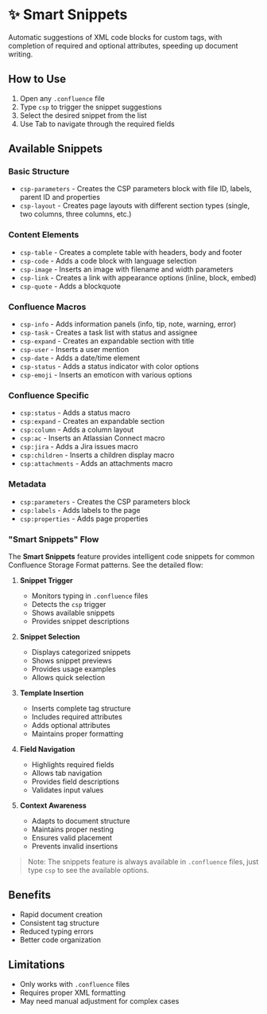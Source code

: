 # ✨ Smart Snippets
Automatic suggestions of XML code blocks for custom tags, with completion of required and optional attributes, speeding up document writing.

## How to Use
1. Open any `.confluence` file
2. Type `csp` to trigger the snippet suggestions
3. Select the desired snippet from the list
4. Use Tab to navigate through the required fields

## Available Snippets

### Basic Structure
- `csp-parameters` - Creates the CSP parameters block with file ID, labels, parent ID and properties
- `csp-layout` - Creates page layouts with different section types (single, two columns, three columns, etc.)

### Content Elements
- `csp-table` - Creates a complete table with headers, body and footer
- `csp-code` - Adds a code block with language selection
- `csp-image` - Inserts an image with filename and width parameters
- `csp-link` - Creates a link with appearance options (inline, block, embed)
- `csp-quote` - Adds a blockquote

### Confluence Macros
- `csp-info` - Adds information panels (info, tip, note, warning, error)
- `csp-task` - Creates a task list with status and assignee
- `csp-expand` - Creates an expandable section with title
- `csp-user` - Inserts a user mention
- `csp-date` - Adds a date/time element
- `csp-status` - Adds a status indicator with color options
- `csp-emoji` - Inserts an emoticon with various options

### Confluence Specific
- `csp:status` - Adds a status macro
- `csp:expand` - Creates an expandable section
- `csp:column` - Adds a column layout
- `csp:ac` - Inserts an Atlassian Connect macro
- `csp:jira` - Adds a Jira issues macro
- `csp:children` - Inserts a children display macro
- `csp:attachments` - Adds an attachments macro

### Metadata
- `csp:parameters` - Creates the CSP parameters block
- `csp:labels` - Adds labels to the page
- `csp:properties` - Adds page properties

### "Smart Snippets" Flow

The **Smart Snippets** feature provides intelligent code snippets for common Confluence Storage Format patterns. See the detailed flow:

1. **Snippet Trigger**
   - Monitors typing in `.confluence` files
   - Detects the `csp` trigger
   - Shows available snippets
   - Provides snippet descriptions

2. **Snippet Selection**
   - Displays categorized snippets
   - Shows snippet previews
   - Provides usage examples
   - Allows quick selection

3. **Template Insertion**
   - Inserts complete tag structure
   - Includes required attributes
   - Adds optional attributes
   - Maintains proper formatting

4. **Field Navigation**
   - Highlights required fields
   - Allows tab navigation
   - Provides field descriptions
   - Validates input values

5. **Context Awareness**
   - Adapts to document structure
   - Maintains proper nesting
   - Ensures valid placement
   - Prevents invalid insertions

>Note: The snippets feature is always available in `.confluence` files, just type `csp` to see the available options.

## Benefits
- Rapid document creation
- Consistent tag structure
- Reduced typing errors
- Better code organization

## Limitations
- Only works with `.confluence` files
- Requires proper XML formatting
- May need manual adjustment for complex cases 